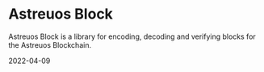 # Astreuos Block

Astreuos Block is a library for encoding, decoding and verifying blocks for the Astreuos Blockchain.

2022-04-09
